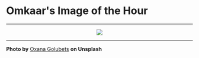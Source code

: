 # Omkaar's Image of the Hour

---

<div align="center">

<a href="https://unsplash.com/photos/wavy-blue-lines-against-a-dark-background-MNsXlmQ3r1g">
  <img src="https://images.unsplash.com/photo-1752606402432-9eeb131c6101?crop=entropy&cs=tinysrgb&fit=max&fm=jpg&ixid=M3w3NjA2Nzh8MHwxfHJhbmRvbXx8fHx8fHx8fDE3NTQwNTMyMDB8&ixlib=rb-4.1.0&q=80&w=1080" style="max-width:100%; height:auto;">
</a>



</div>

---

**Photo by** [Oxana Golubets](https://unsplash.com/@ok_milka) **on Unsplash**
